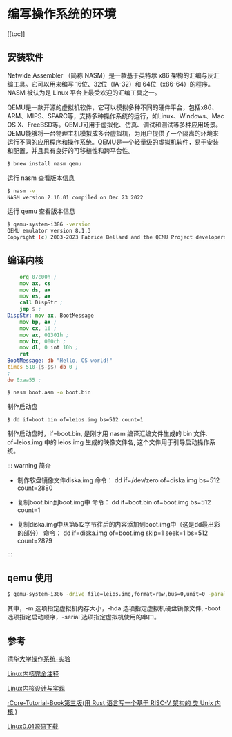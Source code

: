 # 编写操作系统的环境


[[toc]]


## 安装软件


Netwide Assembler （简称 NASM）是一款基于英特尔 x86 架构的汇编与反汇编工具。它可以用来编写 16位、32位（IA-32）和 64位（x86-64）的程序。 NASM 被认为是 Linux 平台上最受欢迎的汇编工具之一。


QEMU是一款开源的虚拟机软件，它可以模拟多种不同的硬件平台，包括x86、ARM、MIPS、SPARC等，支持多种操作系统的运行，如Linux、Windows、Mac OS X、FreeBSD等。QEMU可用于虚拟化、仿真、调试和测试等多种应用场景。QEMU能够将一台物理主机模拟成多台虚拟机，为用户提供了一个隔离的环境来运行不同的应用程序和操作系统。QEMU是一个轻量级的虚拟机软件，易于安装和配置，并且具有良好的可移植性和跨平台性。



```sh
$ brew install nasm qemu
```


运行 nasm 查看版本信息

```sh
$ nasm -v
NASM version 2.16.01 compiled on Dec 23 2022
```

运行 qemu 查看版本信息

```sh
$ qemu-system-i386 -version
QEMU emulator version 8.1.3
Copyright (c) 2003-2023 Fabrice Bellard and the QEMU Project developers
```



## 编译内核


```asm
	org 07c00h ;
	mov ax, cs 
	mov ds, ax 
	mov es, ax 
	call DispStr ; 
	jmp $ ; 
DispStr: mov ax, BootMessage
	mov bp, ax ; 
	mov cx, 16 ; 
	mov ax, 01301h ; 
	mov bx, 000ch ; 
	mov dl, 0 int 10h ; 
	ret 
BootMessage: db "Hello, OS world!" 
times 510-($-$$) db 0 ; 
;
dw 0xaa55 ;
```


```sh
$ nasm boot.asm -o boot.bin
```


制作启动盘

```sh
$ dd if=boot.bin of=leios.img bs=512 count=1
```
制作启动盘时，if=boot.bin, 是刚才用 nasm 编译汇编文件生成的 bin 文件. of=leios.img 中的 leios.img 生成的映像文件名, 这个文件用于引导启动操作系统。

::: warning 简介

* 制作软盘镜像文件diska.img
命令： dd if=/dev/zero of=diska.img bs=512 count=2880

* 复制boot.bin到boot.img中
命令： dd if=boot.bin of=boot.img bs=512 count=1

* 复制diska.img中从第512字节往后的内容添加到boot.img中（这是dd最出彩的部分）
命令： dd if=diska.img of=boot.img skip=1 seek=1 bs=512 count=2879

:::




## qemu 使用


```sh
$ qemu-system-i386 -drive file=leios.img,format=raw,bus=0,unit=0 -parallel stdio
```

其中，-m 选项指定虚拟机内存大小，-hda 选项指定虚拟机硬盘镜像文件, -boot 选项指定启动顺序，-serial 选项指定虚拟机使用的串口。




## 参考


[清华大学操作系统-实验](https://github.com/chyyuu/ucore_os_docs)

[Linux内核完全注释]()

[Linux内核设计与实现]()

[rCore-Tutorial-Book第三版(用 Rust 语言写一个基于 RISC-V 架构的 类 Unix 内核 )](https://rcore-os.cn/rCore-Tutorial-Book-v3/index.html)

[Linux0.01源码下载](http://draconux.free.fr/os_dev/linux0.01_download.html)






